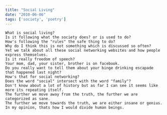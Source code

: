 ```yaml
---
title: "Social Living"
date: "2010-06-06"
tags: ['society', 'poetry']
---
```

    What is social living?
    Is it following what the society does? or is used to do?
    How's following the "rules" the safe thing to do?
    Why do I think this is not something which is discussed so often?
    Yet we talk about all these social networking websites and how people express themselves.
    Is it really freedom of speech?
    Your mom, dad, your sister, brother is on facebook.
    Do you really want to tell them about your binge drinking escapade that happened last night?
    How's that for social networking?
    Does the word "social" intersect with the word "family"?
    Don't know about a lot of history but as far I can see it seems like more its repeating itself.
    The further we move away from the truth, the further we are categorized as sane.
    The further we move towards the truth, we are either insane or genius.
    In my opinion, thats how I would divide human beings.
